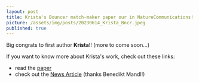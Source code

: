 ```yaml
---
layout: post
title: Krista's Bouncer match-maker paper our in NatureCommunications!
picture: /assets/img/posts/20230614_Krista_Bncr.jpeg
published: true
---
```

Big congrats to first author **Krista**!!
(more to come soon...)

If you want to know more about Krista's work, check out these links:
- read the [paper](https://rdcu.be/detQg)
- check out the [News Article](https://www.imp.ac.at/news/article/sperm-egg-matchmaker-bouncer-may-drive-fish-evolution) (thanks Benedikt Mandl!)
